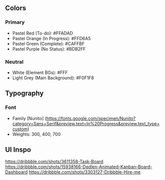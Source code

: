 ## Colors

### Primary

- Pastel Red (To-do): #FFADAD
- Pastel Orange (In Progress): #FFD6A5
- Pastel Green (Complete): #CAFFBF
- Pastel Purple (No Status): #BDB2FF

### Neutral

- White (Element BGs): #FFF
- Light Grey (Main Background): #F0F1F8

## Typography

### Font

- Family [Nunito] (https://fonts.google.com/specimen/Nunito?category=Sans+Serif&preview.text=In%20Progress&preview.text_type=custom)
- Weights: 300, 400, 700

## UI Inspo

https://dribbble.com/shots/3611358-Task-Board
https://dribbble.com/shots/15938166-Dedlen-Animated-Kanban-Board-Dashboard
https://dribbble.com/shots/3303127-Dribbble-Hire-me
